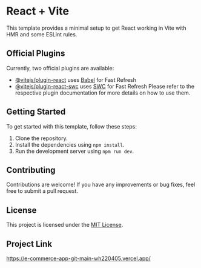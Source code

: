 # React + Vite

This template provides a minimal setup to get React working in Vite with HMR and some ESLint rules.

## Official Plugins

Currently, two official plugins are available:

- [@vitejs/plugin-react](https://github.com/vitejs/vite-plugin-react/blob/main/packages/plugin-react/README.md) uses [Babel](https://babeljs.io/) for Fast Refresh
- [@vitejs/plugin-react-swc](https://github.com/vitejs/vite-plugin-react-swc) uses [SWC](https://swc.rs/) for Fast Refresh
  Please refer to the respective plugin documentation for more details on how to use them.

## Getting Started

To get started with this template, follow these steps:

1. Clone the repository.
2. Install the dependencies using `npm install`.
3. Run the development server using `npm run dev`.

## Contributing

Contributions are welcome! If you have any improvements or bug fixes, feel free to submit a pull request.

## License

This project is licensed under the [MIT License](LICENSE).

## Project Link

https://e-commerce-app-git-main-wh220405.vercel.app/
